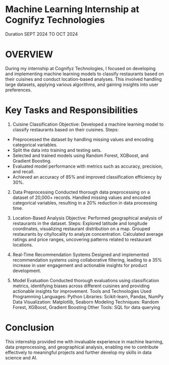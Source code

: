 

# Machine Learning Internship at Cognifyz Technologies

Duration SEPT 2024 TO OCT 2024

# OVERVIEW
During my internship at Cognifyz Technologies, I focused on developing and implementing machine learning models to classify restaurants based on their cuisines and conduct location-based analyses. This involved handling large datasets, applying various algorithms, and gaining insights into user preferences.

# Key Tasks and Responsibilities
1. Cuisine Classification
Objective: Developed a machine learning model to classify restaurants based on their cuisines.
Steps:
- Preprocessed the dataset by handling missing values and encoding categorical variables.
- Split the data into training and testing sets.
- Selected and trained models using Random Forest, XGBoost, and Gradient Boosting.
- Evaluated model performance with metrics such as accuracy, precision, and recall.
- Achieved an accuracy of 85% and improved classification efficiency by 30%.


2. Data Preprocessing
Conducted thorough data preprocessing on a dataset of 20,000+ records.
Handled missing values and encoded categorical variables, resulting in a 20% reduction in data processing time.


3. Location-Based Analysis
Objective: Performed geographical analysis of restaurants in the dataset.
Steps:
Explored latitude and longitude coordinates, visualizing restaurant distribution on a map.
Grouped restaurants by city/locality to analyze concentration.
Calculated average ratings and price ranges, uncovering patterns related to restaurant locations.

4. Real-Time Recommendation Systems
Designed and implemented recommendation systems using collaborative filtering, leading to a 35% increase in user engagement and actionable insights for product development.

5. Model Evaluation
Conducted thorough evaluations using classification metrics, identifying biases across different cuisines and providing actionable insights for improvement.
Tools and Technologies Used
Programming Languages: Python
Libraries: Scikit-learn, Pandas, NumPy
Data Visualization: Matplotlib, Seaborn
Modeling Techniques: Random Forest, XGBoost, Gradient Boosting
Other Tools: SQL for data querying

# Conclusion
This internship provided me with invaluable experience in machine learning, data preprocessing, and geographical analysis, enabling me to contribute effectively to meaningful projects and further develop my skills in data science and AI.

